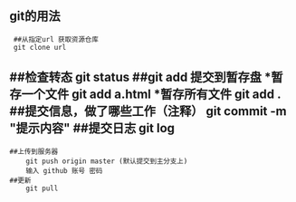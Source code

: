 ## git的用法
     ##从指定url 获取资源仓库
     git clone url
   ##检查转态
    git status
   ##git add 提交到暂存盘
    *暂存一个文件
       git add a.html
    *暂存所有文件
       git add .
   ##提交信息，做了哪些工作（注释）
      git commit -m "提示内容"
   ##提交日志
      git log
-----------------------------------------
    ##上传到服务器
        git push origin master (默认提交到主分支上)
        输入 github 账号 密码
    ##更新
        git pull